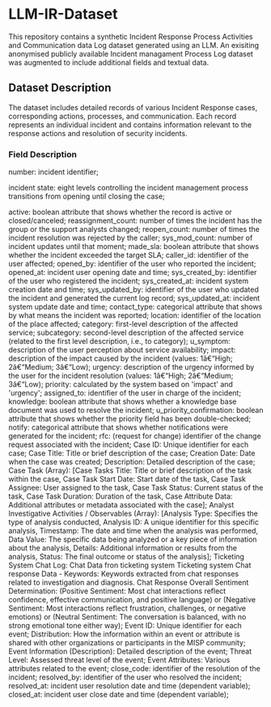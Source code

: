 # LLM-IR-Dataset

This repository contains a synthetic Incident Response Process Activities and Communication data Log dataset generated using an LLM. An exisiting anonymised publicly available Incident managament Process Log dataset was augmented to include additional fields and textual data.

## Dataset Description

The dataset includes detailed records of various Incident Response cases, corresponding actions, processes, and communication. Each record represents an individual incident and contains information relevant to the response actions and resolution of security incidents.

### Field Description

number: incident identifier;

incident state: eight levels controlling the incident management process transitions from opening until closing the case;

active: boolean attribute that shows whether the record is active or closed/canceled;
reassignment_count: number of times the incident has the group or the support analysts changed;
reopen_count: number of times the incident resolution was rejected by the caller;
sys_mod_count: number of incident updates until that moment;
made_sla: boolean attribute that shows whether the incident exceeded the target SLA;
caller_id: identifier of the user affected;
opened_by: identifier of the user who reported the incident;
opened_at: incident user opening date and time;
sys_created_by: identifier of the user who registered the incident;
sys_created_at: incident system creation date and time;
sys_updated_by: identifier of the user who updated the incident and generated the current log record;
sys_updated_at: incident system update date and time;
contact_type: categorical attribute that shows by what means the incident was reported;
location: identifier of the location of the place affected;
category: first-level description of the affected service;
subcategory: second-level description of the affected service (related to the first level description, i.e., to category);
u_symptom: description of the user perception about service availability;
impact: description of the impact caused by the incident (values: 1â€“High; 2â€“Medium; 3â€“Low);
urgency: description of the urgency informed by the user for the incident resolution (values: 1â€“High; 2â€“Medium; 3â€“Low);
priority: calculated by the system based on 'impact' and 'urgency';
assigned_to: identifier of the user in charge of the incident;
knowledge: boolean attribute that shows whether a knowledge base document was used to resolve the incident;
u_priority_confirmation: boolean attribute that shows whether the priority field has been double-checked;
notify: categorical attribute that shows whether notifications were generated for the incident;
rfc: (request for change) identifier of the change request associated with the incident;
Case ID: Unique identifier for each case;
Case Title: Title or brief description of the case;
Creation Date: Date when the case was created;
Description: Detailed description of the case;
Case Task (Array): [Case Tasks Title: Title or brief description of the task within the case, Case Task Start Date: Start date of the task, Case Task Assignee: User assigned to the task, Case Task Status: Current status of the task, Case Task Duration: Duration of the task, Case Attribute Data: Additional attributes or metadata associated with the case];
Analyst Investigative Activities / Observables (Array): [Analysis Type: Specifies the type of analysis conducted, Analysis ID: A unique identifier for this specific analysis, Timestamp: The date and time when the analysis was performed, Data Value: The specific data being analyzed or a key piece of information about the analysis, Details: Additional information or results from the analysis, Status: The final outcome or status of the analysis];
Ticketing System Chat Log: Chat Data fron ticketing system
Ticketing system Chat response Data  - Keywords: Keywords extracted from chat responses related to investigation and diagnosis.
Chat Response Overall Sentiment Determination: (Positive Sentiment: Most chat interactions reflect confidence, effective communication, and positive language) or (Negative Sentiment: Most interactions reflect frustration, challenges, or negative emotions) or (Neutral Sentiment: The conversation is balanced, with no strong emotional tone either way);
Event ID: Unique identifier for each event;
Distribution: How the information within an event or attribute is shared with other organizations or participants in the MISP community;
Event Information (Description): Detailed description of the event;
Threat Level: Assessed threat level of the event;
Event Attributes: Various attributes related to the event;
close_code: identifier of the resolution of the incident;
resolved_by: identifier of the user who resolved the incident;
resolved_at: incident user resolution date and time (dependent variable);
closed_at: incident user close date and time (dependent variable);
